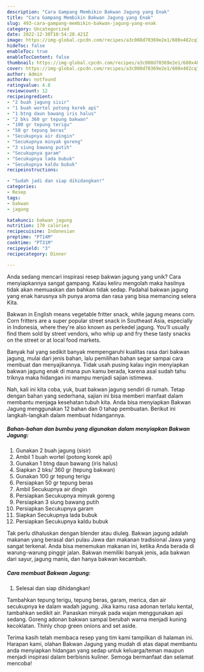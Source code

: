 ```yaml
---
description: "Cara Gampang Membikin Bakwan Jagung yang Enak"
title: "Cara Gampang Membikin Bakwan Jagung yang Enak"
slug: 493-cara-gampang-membikin-bakwan-jagung-yang-enak
category: Uncategorized
date: 2022-12-30T10:54:20.421Z
image: https://img-global.cpcdn.com/recipes/a3c008d70369e2e1/680x482cq70/bakwan-jagung-foto-resep-utama.jpg
hideToc: false
enableToc: true
enableTocContent: false
thumbnail: https://img-global.cpcdn.com/recipes/a3c008d70369e2e1/680x482cq70/bakwan-jagung-foto-resep-utama.jpg
cover: https://img-global.cpcdn.com/recipes/a3c008d70369e2e1/680x482cq70/bakwan-jagung-foto-resep-utama.jpg
author: Admin
authorAv: notfound
ratingvalue: 4.8
reviewcount: 12
recipeingredient:
- "2 buah jagung sisir"
- "1 buah wortel potong korek api"
- "1 btng daun bawang iris halus"
- "2 bks 360 gr tepung bakwan"
- "100 gr tepung terigu"
- "50 gr tepung beras"
- "Secukupnya air dingin"
- "Secukupnya minyak goreng"
- "3 siung bawang putih"
- "Secukupnya garam"
- "Secukupnya lada bubuk"
- "Secukupnya kaldu bubuk"
recipeinstructions:

- "Sudah jadi dan siap dihidangkan!"
categories:
- Resep
tags:
- bakwan
- jagung

katakunci: bakwan jagung 
nutrition: 170 calories
recipecuisine: Indonesian
preptime: "PT14M"
cooktime: "PT31M"
recipeyield: "3"
recipecategory: Dinner

---
```





Anda sedang mencari inspirasi resep bakwan jagung yang unik? Cara menyiapkannya sangat gampang. Kalau keliru mengolah maka hasilnya tidak akan memuaskan dan bahkan tidak sedap. Padahal bakwan jagung yang enak harusnya sih punya aroma dan rasa yang bisa memancing selera Kita.





Bakwan in English means vegetable fritter snack, while jagung means corn. Corn fritters are a super popular street snack in Southeast Asia, especially in Indonesia, where they&#39;re also known as perkedel jagung. You&#39;ll usually find them sold by street vendors, who whip up and fry these tasty snacks on the street or at local food markets.

Banyak hal yang sedikit banyak mempengaruhi kualitas rasa dari bakwan jagung, mulai dari jenis bahan, lalu pemilihan bahan segar sampai cara membuat dan menyajikannya. Tidak usah pusing kalau ingin menyiapkan bakwan jagung enak di mana pun kamu berada, karena asal sudah tahu triknya maka hidangan ini mampu menjadi sajian istimewa.






Nah, kali ini kita coba, yuk, buat bakwan jagung sendiri di rumah. Tetap dengan bahan yang sederhana, sajian ini bisa memberi manfaat dalam membantu menjaga kesehatan tubuh kita. Anda bisa menyiapkan Bakwan Jagung menggunakan 12 bahan dan 0 tahap pembuatan. Berikut ini langkah-langkah dalam membuat hidangannya.

<!--inarticleads1-->

##### Bahan-bahan dan bumbu yang digunakan dalam menyiapkan Bakwan Jagung:

1. Gunakan 2 buah jagung (sisir)
1. Ambil 1 buah wortel (potong korek api)
1. Gunakan 1 btng daun bawang (iris halus)
1. Siapkan 2 bks/ 360 gr (tepung bakwan)
1. Gunakan 100 gr tepung terigu
1. Persiapkan 50 gr tepung beras
1. Ambil Secukupnya air dingin
1. Persiapkan Secukupnya minyak goreng
1. Persiapkan 3 siung bawang putih
1. Persiapkan Secukupnya garam
1. Siapkan Secukupnya lada bubuk
1. Persiapkan Secukupnya kaldu bubuk


Tak perlu dihaluskan dengan blender atau diuleg. Bakwan jagung adalah makanan yang berasal dari pulau Jawa dan makanan tradisional Jawa yang sangat terkenal. Anda bisa menemukan makanan ini, ketika Anda berada di warung-warung pinggir jalan. Bakwan memiliki banyak jenis, ada bakwan dari sayur, jagung manis, dan hanya bakwan kecambah. 

<!--inarticleads2-->

##### Cara membuat Bakwan Jagung:


1. Selesai dan siap dihidangkan!

Tambahkan tepung terigu, tepung beras, garam, merica, dan air secukupnya ke dalam wadah jagung. Jika kamu rasa adonan terlalu kental, tambahkan sedikit air. Panaskan minyak pada wajan menggunakan api sedang. Goreng adonan bakwan sampai berubah warna menjadi kuning kecoklatan. Thinly chop green onions and set aside. 

Terima kasih telah membaca resep yang tim kami tampilkan di halaman ini. Harapan kami, olahan Bakwan Jagung yang mudah di atas dapat membantu anda menyiapkan hidangan yang sedap untuk keluarga/teman maupun menjadi inspirasi dalam berbisnis kuliner. Semoga bermanfaat dan selamat mencoba!
